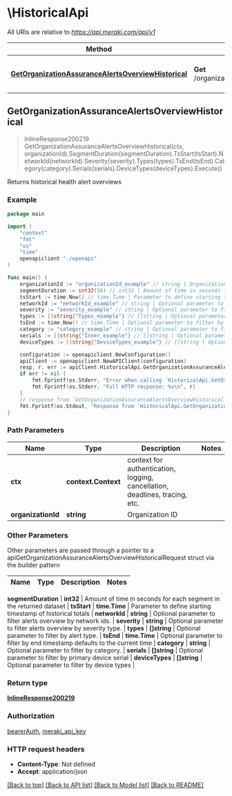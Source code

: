 # \HistoricalApi

All URIs are relative to *https://api.meraki.com/api/v1*

Method | HTTP request | Description
------------- | ------------- | -------------
[**GetOrganizationAssuranceAlertsOverviewHistorical**](HistoricalApi.md#GetOrganizationAssuranceAlertsOverviewHistorical) | **Get** /organizations/{organizationId}/assurance/alerts/overview/historical | Returns historical health alert overviews



## GetOrganizationAssuranceAlertsOverviewHistorical

> InlineResponse200219 GetOrganizationAssuranceAlertsOverviewHistorical(ctx, organizationId).SegmentDuration(segmentDuration).TsStart(tsStart).NetworkId(networkId).Severity(severity).Types(types).TsEnd(tsEnd).Category(category).Serials(serials).DeviceTypes(deviceTypes).Execute()

Returns historical health alert overviews



### Example

```go
package main

import (
    "context"
    "fmt"
    "os"
    "time"
    openapiclient "./openapi"
)

func main() {
    organizationId := "organizationId_example" // string | Organization ID
    segmentDuration := int32(56) // int32 | Amount of time in seconds for each segment in the returned dataset
    tsStart := time.Now() // time.Time | Parameter to define starting timestamp of historical totals
    networkId := "networkId_example" // string | Optional parameter to filter alerts overview by network ids. (optional)
    severity := "severity_example" // string | Optional parameter to filter alerts overview by severity type. (optional)
    types := []string{"Types_example"} // []string | Optional parameter to filter by alert type. (optional)
    tsEnd := time.Now() // time.Time | Optional parameter to filter by end timestamp defaults to the current time (optional)
    category := "category_example" // string | Optional parameter to filter by category. (optional)
    serials := []string{"Inner_example"} // []string | Optional parameter to filter by primary device serial (optional)
    deviceTypes := []string{"DeviceTypes_example"} // []string | Optional parameter to filter by device types (optional)

    configuration := openapiclient.NewConfiguration()
    apiClient := openapiclient.NewAPIClient(configuration)
    resp, r, err := apiClient.HistoricalApi.GetOrganizationAssuranceAlertsOverviewHistorical(context.Background(), organizationId).SegmentDuration(segmentDuration).TsStart(tsStart).NetworkId(networkId).Severity(severity).Types(types).TsEnd(tsEnd).Category(category).Serials(serials).DeviceTypes(deviceTypes).Execute()
    if err != nil {
        fmt.Fprintf(os.Stderr, "Error when calling `HistoricalApi.GetOrganizationAssuranceAlertsOverviewHistorical``: %v\n", err)
        fmt.Fprintf(os.Stderr, "Full HTTP response: %v\n", r)
    }
    // response from `GetOrganizationAssuranceAlertsOverviewHistorical`: InlineResponse200219
    fmt.Fprintf(os.Stdout, "Response from `HistoricalApi.GetOrganizationAssuranceAlertsOverviewHistorical`: %v\n", resp)
}
```

### Path Parameters


Name | Type | Description  | Notes
------------- | ------------- | ------------- | -------------
**ctx** | **context.Context** | context for authentication, logging, cancellation, deadlines, tracing, etc.
**organizationId** | **string** | Organization ID | 

### Other Parameters

Other parameters are passed through a pointer to a apiGetOrganizationAssuranceAlertsOverviewHistoricalRequest struct via the builder pattern


Name | Type | Description  | Notes
------------- | ------------- | ------------- | -------------

 **segmentDuration** | **int32** | Amount of time in seconds for each segment in the returned dataset | 
 **tsStart** | **time.Time** | Parameter to define starting timestamp of historical totals | 
 **networkId** | **string** | Optional parameter to filter alerts overview by network ids. | 
 **severity** | **string** | Optional parameter to filter alerts overview by severity type. | 
 **types** | **[]string** | Optional parameter to filter by alert type. | 
 **tsEnd** | **time.Time** | Optional parameter to filter by end timestamp defaults to the current time | 
 **category** | **string** | Optional parameter to filter by category. | 
 **serials** | **[]string** | Optional parameter to filter by primary device serial | 
 **deviceTypes** | **[]string** | Optional parameter to filter by device types | 

### Return type

[**InlineResponse200219**](InlineResponse200219.md)

### Authorization

[bearerAuth](../README.md#bearerAuth), [meraki_api_key](../README.md#meraki_api_key)

### HTTP request headers

- **Content-Type**: Not defined
- **Accept**: application/json

[[Back to top]](#) [[Back to API list]](../README.md#documentation-for-api-endpoints)
[[Back to Model list]](../README.md#documentation-for-models)
[[Back to README]](../README.md)

